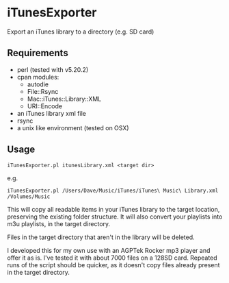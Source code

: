 # iTunesExporter
Export an iTunes library to a directory (e.g. SD card)


## Requirements

 * perl (tested with v5.20.2)
 * cpan modules:
   * autodie
   * File::Rsync
   * Mac::iTunes::Library::XML
   * URI::Encode
 * an iTunes library xml file
 * rsync
 * a unix like environment (tested on OSX)
 
## Usage

`iTunesExporter.pl itunesLibrary.xml <target dir>`

e.g.

`iTunesExporter.pl /Users/Dave/Music/iTunes/iTunes\ Music\ Library.xml /Volumes/Music`

This will copy all readable items in your iTunes library to the target location, preserving the existing folder structure. It will also convert your playlists into m3u playlists, in the target directory.

Files in the target directory that aren't in the library will be deleted.

I developed this for my own use with an AGPTek Rocker mp3 player and offer it as is. I've tested it with about 7000 files on a 128SD card. Repeated runs of the script should be quicker, as it doesn't copy files already present in the target directory.

